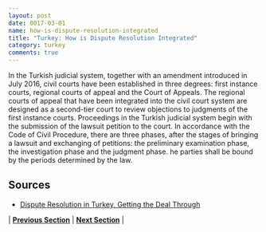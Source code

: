 ```yaml
---
layout: post
date: 0017-03-01
name: how-is-dispute-resolution-integrated
title: "Turkey: How is Dispute Resolution Integrated"
category: turkey
comments: true
---
```


In the Turkish judicial system, together with an amendment introduced in July 2016, civil courts have been established in three degrees: first instance courts, regional courts of appeal and the Court of Appeals. The regional courts of appeal that have been integrated into the civil court system are designed as a second-tier court to review objections to judgments of the first instance courts. Proceedings in the Turkish judicial system begin with the submission of the lawsuit petition to the court. In accordance with the Code of Civil Procedure, there are three phases, after the stages of bringing a lawsuit and exchanging of petitions: the preliminary examination phase, the investigation phase and the judgment phase. he parties shall be bound by the periods determined by the law.


Sources
---

- [Dispute Resolution in Turkey, Getting the Deal Through](https://gettingthedealthrough.com/area/9/jurisdiction/54/dispute-resolution-2017-turkey/)


| **[Previous Section](https://neo-project.github.io/global-blockchain-compliance-hub//turkey/turkey-smart-contracts.html)** | **[Next Section]( https://neo-project.github.io/global-blockchain-compliance-hub//turkey/turkey-nullify-smart-contracts.html)** |
